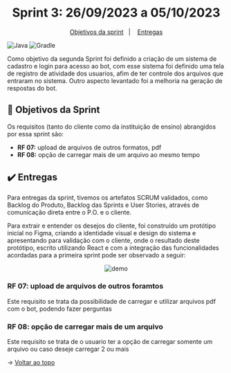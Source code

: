 <span id="topo">

<h1 align="center">Sprint 3: 26/09/2023 a 05/10/2023</h1>

<p align="center">
    <a href="#objetivos">Objetivos da sprint</a> &nbsp |&nbsp &nbsp
    <a href="#entregas">Entregas</a>
</p>

![Java](https://img.shields.io/badge/java-%23ED8B00.svg?style=for-the-badge&logo=openjdk&logoColor=white) ![Gradle](https://img.shields.io/badge/Gradle-02303A.svg?style=for-the-badge&logo=Gradle&logoColor=white)

Como objetivo da segunda Sprint foi definido a criação de um sistema de cadastro e login para acesso ao bot, com esse sistema foi definido uma tela de registro de atividade dos usuarios, afim de ter controle dos arquivos que entraram no sistema. Outro aspecto levantado foi a melhoria na geração de respostas do bot.

<span id="objetivos">
    
## :dart: Objetivos da Sprint
Os requisitos (tanto do cliente como da instituição de ensino) abrangidos por essa sprint são:
- **RF 07:** upload de arquivos de outros formatos, pdf
- **RF 08:** opção de carregar mais de um arquivo ao mesmo tempo


<span id="entregas">
        
## :heavy_check_mark: Entregas
Para entregas da sprint, tivemos os artefatos SCRUM validados, como Backlog do Produto, Backlog das Sprints e User Stories, através de comunicação direta entre o P.O. e o cliente.

Para extrair e entender os desejos do cliente, foi construído um protótipo inicial no Figma, criando a identidade visual e design do sistema e apresentando para validação com o cliente, onde o resultado deste protótipo, escrito utilizando React e com a integração das funcionalidades acordadas para a primeira sprint pode ser observado a seguir:

<div align="center">

![demo](./demo-sprint2.gif)
</div>


### RF 07: upload de arquivos de outros foramtos
Este requisito se trata da possibilidade de carregar e utilizar arquivos pdf com o bot, podendo fazer perguntas 

### RF 08: opção de carregar mais de um arquivo 
Este requisito se trata de o usuario ter a opção de carregar somente um arquivo ou caso deseje carregar 2 ou mais 




→ [Voltar ao topo](#topo)
